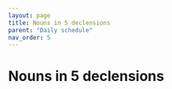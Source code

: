 ```yaml
---
layout: page
title: Nouns in 5 declensions
parent: "Daily schedule"
nav_order: 5
---
```


# Nouns in 5 declensions
